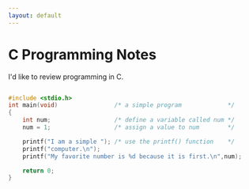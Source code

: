 ```yaml
---
layout: default
---
```


C Programming Notes
===========================

I'd like to review programming in C.

```c

#include <stdio.h>
int main(void)                /* a simple program             */
{
    int num;                  /* define a variable called num */
    num = 1;                  /* assign a value to num        */

    printf("I am a simple "); /* use the printf() function    */
    printf("computer.\n");
    printf("My favorite number is %d because it is first.\n",num);

    return 0;
}

```
